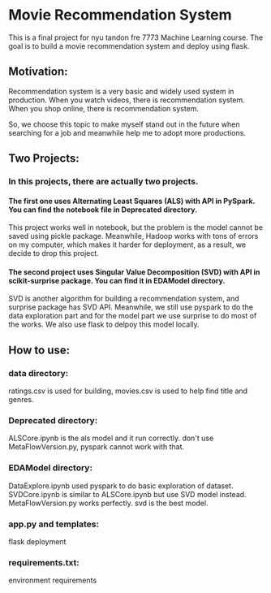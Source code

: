 # Movie Recommendation System
This is a final project for nyu tandon fre 7773 Machine Learning course. The goal is to build a movie recommendation system and deploy using flask.
## Motivation:
Recommendation system is a very basic and widely used system in production. When you watch videos, there is recommendation system. When you shop online, there is recommendation system.

So, we choose this topic to make myself stand out in the future when searching for a job and meanwhile help me to adopt more productions.
## Two Projects:
### In this projects, there are actually two projects. 

#### The first one uses Alternating Least Squares (ALS) with API in PySpark. You can find the notebook file in Deprecated directory.
This project works well in notebook, but the problem is the model cannot be saved using pickle package. Meanwhile, Hadoop works with tons of errors on my computer, which makes it harder for deployment, as a result, we decide to drop this project.

#### The second project uses Singular Value Decomposition (SVD) with API in scikit-surprise package. You can find it in EDAModel directory.
SVD is another algorithm for building a recommendation system, and surprise package has SVD API. Meanwhile, we still use pyspark to do the data exploration part and for the model part we use surprise to do most of the works. We also use flask to delpoy this model locally.

## How to use:
### data directory:
ratings.csv is used for building, movies.csv is used to help find title and genres.
### Deprecated directory:
ALSCore.ipynb is the als model and it run correctly.
don't use MetaFlowVersion.py, pyspark cannot work with that.
### EDAModel directory:
DataExplore.ipynb used pyspark to do basic exploration of dataset.
SVDCore.ipynb is similar to ALSCore.ipynb but use SVD model instead.
MetaFlowVersion.py works perfectly.
svd is the best model.
### app.py and templates:
flask deployment
### requirements.txt:
environment requirements